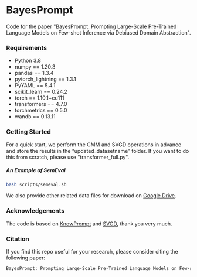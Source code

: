 # BayesPrompt
Code for the paper "BayesPrompt: Prompting Large-Scale Pre-Trained Language Models on Few-shot Inference via Debiased Domain Abstraction". 
### Requirements

- Python 3.8
- numpy == 1.20.3
- pandas == 1.3.4
- pytorch_lightning == 1.3.1
- PyYAML == 5.4.1
- scikit_learn == 0.24.2
- torch == 1.10.1+cu111
- transformers == 4.7.0
- torchmetrics == 0.5.0
- wandb == 0.13.11

### Getting Started

For a quick start, we perform the GMM and SVGD operations in advance and store the results in the “updated_datasetname” folder. If you want to do this from scratch, please use "transformer_full.py".

##### An Example of SemEval

```bash
bash scripts/semeval.sh
```
We also provide other related data files for download on [Google Drive](https://drive.google.com/file/d/1F3upnwi84msO7mMd0xfARBvbXX-1Mr-h/view?usp=sharing).

### Acknowledgements

The code is based on [KnowPrompt](https://github.com/zjunlp/KnowPrompt) and [SVGD](https://github.com/dilinwang820/Stein-Variational-Gradient-Descent), thank you very much.


### Citation
If you find this repo useful for your research, please consider citing the following paper: 
```bash
BayesPrompt: Prompting Large-Scale Pre-Trained Language Models on Few-shot Inference via Debiased Domain Abstraction
```

